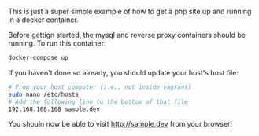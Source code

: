 This is just a super simple example of how to get a php site up and running in
a docker container.

Before gettign started, the mysql and reverse proxy containers should be
running. To run this container:

```bash
docker-compose up
```

If you haven't done so already, you should update your host's host file:

```bash
# From your host computer (i.e., not inside vagrant)
sudo nano /etc/hosts
# Add the following line to the bottom of that file
192.168.168.168 sample.dev
```

You shouln now be able to visit http://sample.dev from your browser!

